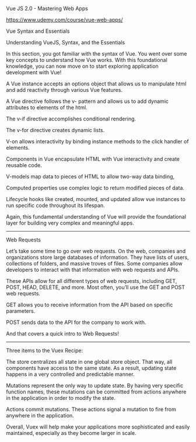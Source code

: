 Vue JS 2.0 - Mastering Web Apps

https://www.udemy.com/course/vue-web-apps/


Vue Syntax and Essentials

Understanding VueJS, Syntax, and the Essentials

In this section, you got familiar with the syntax of Vue. You went over some key concepts to understand how Vue works. With this foundational knowledge, you can now move on to start exploring application development with Vue!

A Vue instance accepts an options object that allows us to manipulate html and add reactivity through various Vue features.

A Vue directive follows the v- pattern and allows us to add dynamic attributes to elements of the html.

The v-if directive accomplishes conditional rendering.

The v-for directive creates dynamic lists.

V-on allows interactivity by binding instance methods to the click handler of elements.

Components in Vue encapsulate HTML with Vue interactivity and create reusable code.

V-models map data to pieces of HTML to allow two-way data binding,

Computed properties use complex logic to return modified pieces of data.

Lifecycle hooks like created, mounted, and updated allow vue instances to run specific code throughout its lifespan.

Again, this fundamental understanding of Vue will provide the foundational layer for building very complex and meaningful apps.

------------------------------------------------------

Web Requests

Let’s take some time to go over web requests. On the web, companies and organizations store large databases of information. They have lists of users, collections of folders, and massive troves of files. Some companies allow developers to interact with that information with web requests and APIs.

These APIs allow for all different types of web requests, including GET, POST, HEAD, DELETE, and more. Most often, you’ll use the GET and POST web requests.

GET allows you to receive information from the API based on specific parameters.

POST sends data to the API for the company to work with.

And that covers a quick intro to Web Requests!


---------------------------------------------------------

Three items to the Vuex Recipe:

The store centralizes all state in one global store object. That way, all components have access to the same state. As a result, updating state happens in a very controlled and predictable manner.

Mutations represent the only way to update state. By having very specific function names, these mutations can be committed from actions anywhere in the application in order to modify the state.

Actions commit mutations. These actions signal a mutation to fire from anywhere in the application.

Overall, Vuex will help make your applications more sophisticated and easily maintained, especially as they become larger in scale.
